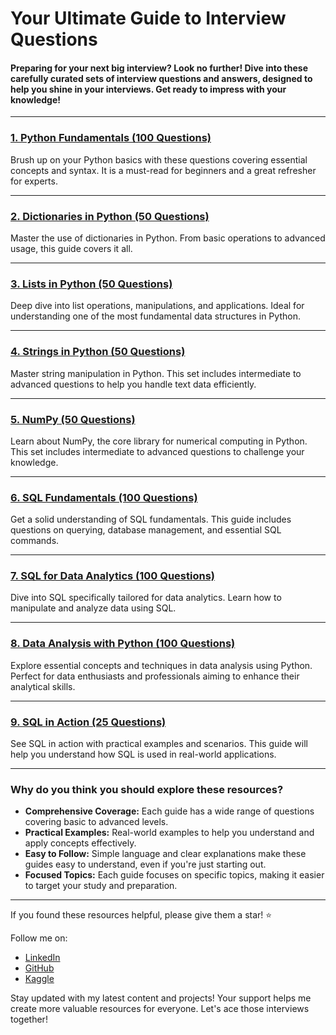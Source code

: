 # Your Ultimate Guide to Interview Questions

#### Preparing for your next big interview? Look no further! Dive into these carefully curated sets of interview questions and answers, designed to help you shine in your interviews. Get ready to impress with your knowledge!

---

### [1. Python Fundamentals (100 Questions)](https://github.com/AshishJangra27/Interview-Questions/blob/main/Python%20Fundamentals.md)
Brush up on your Python basics with these questions covering essential concepts and syntax. It is a must-read for beginners and a great refresher for experts.

---

### [2. Dictionaries in Python (50 Questions)](https://github.com/AshishJangra27/Interview-Questions/blob/main/Dictionaries%20in%20Python.md)
Master the use of dictionaries in Python. From basic operations to advanced usage, this guide covers it all.

---

### [3. Lists in Python (50 Questions)](https://github.com/AshishJangra27/Interview-Questions/blob/main/Lists%20in%20Python.md)
Deep dive into list operations, manipulations, and applications. Ideal for understanding one of the most fundamental data structures in Python.

---

### [4. Strings in Python (50 Questions)](https://github.com/AshishJangra27/Interview-Questions/blob/main/Strings%20in%20Python.md)
Master string manipulation in Python. This set includes intermediate to advanced questions to help you handle text data efficiently.

---

### [5. NumPy (50 Questions)](https://github.com/AshishJangra27/Interview-Questions/blob/main/NumPy.md)
Learn about NumPy, the core library for numerical computing in Python. This set includes intermediate to advanced questions to challenge your knowledge.

---

### [6. SQL Fundamentals (100 Questions)](https://github.com/AshishJangra27/Interview-Questions/blob/main/SQL%20Fundamentals.md)
Get a solid understanding of SQL fundamentals. This guide includes questions on querying, database management, and essential SQL commands.

---

### [7. SQL for Data Analytics (100 Questions)](https://github.com/AshishJangra27/Interview-Questions/blob/main/SQL%20for%20Data%20Analytics.md)
Dive into SQL specifically tailored for data analytics. Learn how to manipulate and analyze data using SQL.

---

### [8. Data Analysis with Python (100 Questions)](https://github.com/AshishJangra27/Interview-Questions/blob/main/Data%20Analysis%20with%20Python.md)
Explore essential concepts and techniques in data analysis using Python. Perfect for data enthusiasts and professionals aiming to enhance their analytical skills.

---

### [9. SQL in Action (25 Questions)](https://github.com/AshishJangra27/Interview-Questions/blob/main/SQL%20in%20Action.md)
See SQL in action with practical examples and scenarios. This guide will help you understand how SQL is used in real-world applications.

---

### Why do you think you should explore these resources?

- **Comprehensive Coverage:** Each guide has a wide range of questions covering basic to advanced levels.
- **Practical Examples:** Real-world examples to help you understand and apply concepts effectively.
- **Easy to Follow:** Simple language and clear explanations make these guides easy to understand, even if you're just starting out.
- **Focused Topics:** Each guide focuses on specific topics, making it easier to target your study and preparation.

---

If you found these resources helpful, please give them a star! ⭐

Follow me on:
- [LinkedIn](https://www.linkedin.com/in/ashish-jangra/)
- [GitHub](https://github.com/AshishJangra27)
- [Kaggle](https://www.kaggle.com/ashishjangra27)

Stay updated with my latest content and projects! Your support helps me create more valuable resources for everyone. Let's ace those interviews together!
